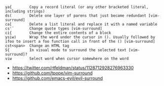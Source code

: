 ```
ya{        Copy a record literal (or any other bracketed literal, including strings)
ds(        Delete one layer of parens that just became redundant [vim-surround]
ca[        Delete a list literal and replace it with a named variable
cs'`       Change quote types [vim-surround]
ci{        Change the entire contents of a block
ysiw)      Wrap the word under the cursor in (). Usually followed by ifoo to insert a foo function call in front of the () [vim-surround]
cst<span>  Change an HTML tag
S{         In visual mode to surround the selected text [vim-surround]?
viw        Select word when cursor somewhere on the word
```

- https://twitter.com/rtfeldman/status/1128712928276963330
- https://github.com/tpope/vim-surround
- https://github.com/emacs-evil/evil-surround
